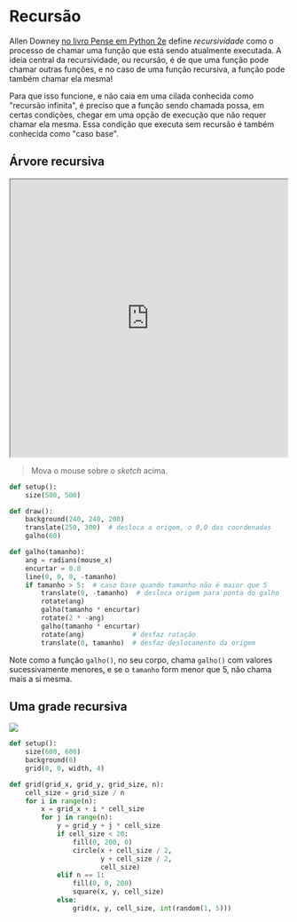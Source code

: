 # Recursão

Allen Downey [no livro Pense em Python 2e](https://penseallen.github.io/PensePython2e/05-cond-recur.html#termo:recursividade) define *recursividade* como o processo de chamar uma função que está sendo atualmente executada. A ideia central da recursividade, ou recursão, é de que uma função pode chamar outras funções, e no caso de uma função recursiva, a função pode também chamar ela mesma!

Para que isso funcione, e não caia em uma cilada conhecida como "recursão infinita", é preciso que a função sendo chamada possa, em certas condições, chegar em uma opção de execução que não requer chamar ela mesma. Essa condição que executa sem recursão é também conhecida como "caso base".

## Árvore recursiva

<iframe src="https://abav.lugaralgum.com/sketch-a-day/2019/sketch_191025pybr2019/index.html" width=500 height=500> Exemplo interativo com pyp5js</iframe>

> Mova o mouse sobre o *sketch* acima.

```python
def setup():
    size(500, 500)

def draw():
    background(240, 240, 200)
    translate(250, 300)  # desloca a origem, o 0,0 das coordenadas
    galho(60)

def galho(tamanho):
    ang = radians(mouse_x)
    encurtar = 0.8
    line(0, 0, 0, -tamanho)
    if tamanho > 5:  # caso base quando tamanho não é maior que 5
        translate(0, -tamanho)  # desloca origem para ponta do galho
        rotate(ang)
        galho(tamanho * encurtar)
        rotate(2 * -ang)
        galho(tamanho * encurtar)
        rotate(ang)            # desfaz rotação
        translate(0, tamanho)  # desfaz deslocamento da origem
```

Note como a função `galho()`, no seu corpo, chama `galho()` com valores sucessivamente menores, e se o `tamanho` form menor que 5, não chama mais a si mesma.

## Uma grade recursiva

![](assets/grade_recursiva.png)

```python
def setup():
    size(600, 600)
    background(0)
    grid(0, 0, width, 4)

def grid(grid_x, grid_y, grid_size, n):
    cell_size = grid_size / n
    for i in range(n):
        x = grid_x + i * cell_size
        for j in range(n):
            y = grid_y + j * cell_size
            if cell_size < 20:
                fill(0, 200, 0)
                circle(x + cell_size / 2,
                       y + cell_size / 2,
                       cell_size)
            elif n == 1:
                fill(0, 0, 200)
                square(x, y, cell_size)
            else:
                grid(x, y, cell_size, int(random(1, 5)))
```


